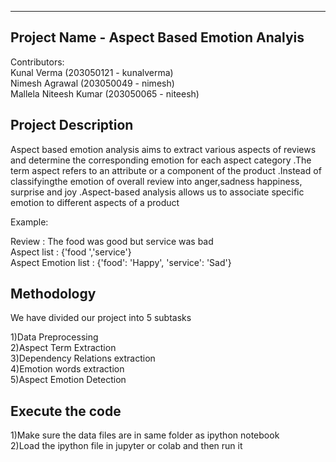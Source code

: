 -------------------------------------------------------------
Project Name - Aspect Based Emotion Analyis
-------------------------------------------------------------
Contributors: <br />
Kunal Verma		(203050121 - kunalverma) <br />
Nimesh Agrawal		(203050049 - nimesh) <br />
Mallela Niteesh Kumar	(203050065 - niteesh) 

Project Description
----------------------
Aspect based emotion analysis aims to extract various aspects of reviews and determine the corresponding emotion for each aspect 
category .The term aspect refers to an attribute or a component of the product .Instead of classifyingthe emotion of overall review
into anger,sadness happiness, surprise and joy .Aspect-based analysis allows us to associate specific emotion to different aspects
of a product 

Example:<br />

Review : The food was good but service was bad <br />
Aspect list  : {'food ','service'} <br />
Aspect Emotion list : {'food': 'Happy', 'service': 'Sad'} <br />

Methodology
------------------------
We have divided our project into 5 subtasks

1)Data Preprocessing <br />
2)Aspect Term Extraction <br />
3)Dependency Relations extraction <br />
4)Emotion words extraction <br />
5)Aspect Emotion Detection

Execute the code
------------------------
1)Make sure the data files are in same folder as ipython notebook <br />
2)Load the ipython file in jupyter or colab and then run it 
